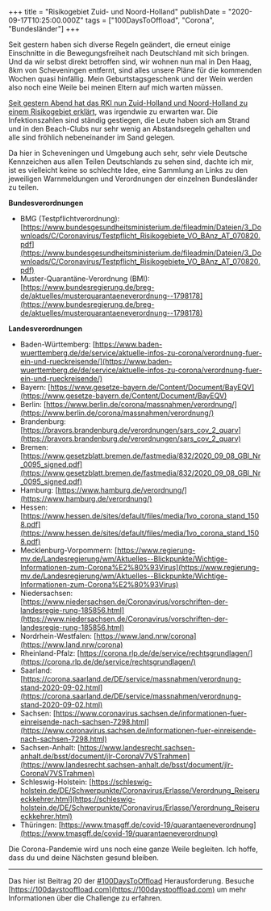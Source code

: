 +++
title = "Risikogebiet Zuid- und Noord-Holland"
publishDate = "2020-09-17T10:25:00.000Z"
tags = ["100DaysToOffload", "Corona", "Bundesländer"]
+++

Seit gestern haben sich diverse Regeln geändert, die erneut einige Einschnitte in die Bewegungsfreiheit nach Deutschland mit sich bringen. Und da wir selbst direkt betroffen sind, wir wohnen nun mal in Den Haag, 8km von Scheveningen entfernt, sind alles unsere Pläne für die kommenden Wochen quasi hinfällig. Mein Geburtstagsgeschenk und der Wein werden also noch eine Weile bei meinen Eltern auf mich warten müssen.

[Seit gestern Abend hat das RKI nun Zuid-Holland und Noord-Holland zu einem Risikogebiet erklärt](https://www.rki.de/DE/Content/InfAZ/N/Neuartiges_Coronavirus/Risikogebiete_neu.html), was irgendwie zu erwarten war. Die Infektionszahlen sind ständig gestiegen, die Leute haben sich am Strand und in den Beach-Clubs nur sehr wenig an Abstandsregeln gehalten und alle sind fröhlich nebeneinander im Sand gelegen.

Da hier in Scheveningen und Umgebung auch sehr, sehr viele Deutsche Kennzeichen aus allen Teilen Deutschlands zu sehen sind, dachte ich mir, ist es vielleicht keine so schlechte Idee, eine Sammlung an Links zu den jeweiligen Warnmeldungen und Verordnungen der einzelnen Bundesländer zu teilen.

<!--more-->

**Bundesverordnungen**

- BMG (Testpflichtverordnung): [https://www.bundesgesundheitsministerium.de/fileadmin/Dateien/3_Downloads/C/Coronavirus/Testpflicht_Risikogebiete_VO_BAnz_AT_070820.pdf](https://www.bundesgesundheitsministerium.de/fileadmin/Dateien/3_Downloads/C/Coronavirus/Testpflicht_Risikogebiete_VO_BAnz_AT_070820.pdf)
- Muster-Quarantäne-Verordnung (BMI): [https://www.bundesregierung.de/breg-de/aktuelles/musterquarantaeneverordnung--1798178](https://www.bundesregierung.de/breg-de/aktuelles/musterquarantaeneverordnung--1798178)

**Landesverordnungen**

- Baden-Württemberg: [https://www.baden-wuerttemberg.de/de/service/aktuelle-infos-zu-corona/verordnung-fuer-ein-und-rueckreisende/](https://www.baden-wuerttemberg.de/de/service/aktuelle-infos-zu-corona/verordnung-fuer-ein-und-rueckreisende/)
- Bayern: [https://www.gesetze-bayern.de/Content/Document/BayEQV](https://www.gesetze-bayern.de/Content/Document/BayEQV)
- Berlin: [https://www.berlin.de/corona/massnahmen/verordnung/](https://www.berlin.de/corona/massnahmen/verordnung/)
- Brandenburg: [https://bravors.brandenburg.de/verordnungen/sars_cov_2_quarv](https://bravors.brandenburg.de/verordnungen/sars_cov_2_quarv)
- Bremen: [https://www.gesetzblatt.bremen.de/fastmedia/832/2020_09_08_GBl_Nr_0095_signed.pdf](https://www.gesetzblatt.bremen.de/fastmedia/832/2020_09_08_GBl_Nr_0095_signed.pdf)
- Hamburg: [https://www.hamburg.de/verordnung/](https://www.hamburg.de/verordnung/)
- Hessen: [https://www.hessen.de/sites/default/files/media/1vo_corona_stand_1508.pdf](https://www.hessen.de/sites/default/files/media/1vo_corona_stand_1508.pdf)
- Mecklenburg-Vorpommern: [https://www.regierung-mv.de/Landesregierung/wm/Aktuelles--Blickpunkte/Wichtige-Informationen-zum-Corona%E2%80%93Virus](https://www.regierung-mv.de/Landesregierung/wm/Aktuelles--Blickpunkte/Wichtige-Informationen-zum-Corona%E2%80%93Virus)
- Niedersachsen: [https://www.niedersachsen.de/Coronavirus/vorschriften-der-landesregie-rung-185856.html](https://www.niedersachsen.de/Coronavirus/vorschriften-der-landesregie-rung-185856.html)
- Nordrhein-Westfalen: [https://www.land.nrw/corona](https://www.land.nrw/corona)
- Rheinland-Pfalz: [https://corona.rlp.de/de/service/rechtsgrundlagen/](https://corona.rlp.de/de/service/rechtsgrundlagen/)
- Saarland: [https://corona.saarland.de/DE/service/massnahmen/verordnung-stand-2020-09-02.html](https://corona.saarland.de/DE/service/massnahmen/verordnung-stand-2020-09-02.html)
- Sachsen: [https://www.coronavirus.sachsen.de/informationen-fuer-einreisende-nach-sachsen-7298.html](https://www.coronavirus.sachsen.de/informationen-fuer-einreisende-nach-sachsen-7298.html)
- Sachsen-Anhalt: [https://www.landesrecht.sachsen-anhalt.de/bsst/document/jlr-CoronaV7VSTrahmen](https://www.landesrecht.sachsen-anhalt.de/bsst/document/jlr-CoronaV7VSTrahmen)
- Schleswig-Holstein: [https://schleswig-holstein.de/DE/Schwerpunkte/Coronavirus/Erlasse/Verordnung_Reiserueckkehrer.html](https://schleswig-holstein.de/DE/Schwerpunkte/Coronavirus/Erlasse/Verordnung_Reiserueckkehrer.html)
- Thüringen: [https://www.tmasgff.de/covid-19/quarantaeneverordnung](https://www.tmasgff.de/covid-19/quarantaeneverordnung)

Die Corona-Pandemie wird uns noch eine ganze Weile begleiten. Ich hoffe, dass du und deine Nächsten gesund bleiben.

---

Das hier ist Beitrag 20 der [#100DaysToOffload](/tag:100DaysToOffload) Herausforderung. Besuche [https://100daystooffload.com](https://100daystooffload.com) um mehr Informationen über die Challenge zu erfahren.
